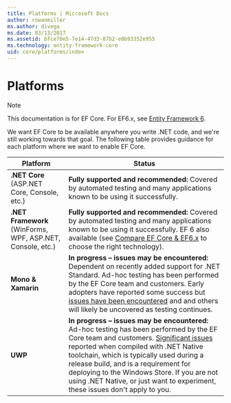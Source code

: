 ```yaml
---
title: Platforms | Microsoft Docs
author: rowanmiller
ms.author: divega
ms.date: 03/13/2017
ms.assetid: bfce70e5-7e14-47d3-87b2-e0b93352e955
ms.technology: entity-framework-core
uid: core/platforms/index
---
```


# Platforms

> [!NOTE]
> This documentation is for EF Core. For EF6.x, see [Entity Framework 6](../../ef6/index.md).

We want EF Core to be available anywhere you write .NET code, and we're still working towards that goal. The following table provides guidance for each platform where we want to enable EF Core.


|Platform|Status
|-|-
| **.NET Core** (ASP.NET Core, Console, etc.) | **Fully supported and recommended:** Covered by automated testing and many applications known to be using it successfully.
| **.NET Framework** (WinForms, WPF, ASP.NET, Console, etc.) | **Fully supported and recommended:**  Covered by automated testing and many applications known to be using it successfully. EF 6 also available (see [Compare EF Core & EF6.x](../../efcore-and-ef6/index.md) to choose the right technology).
| **Mono & Xamarin** | **In progress – issues may be encountered:** Dependent on recently added support for .NET Standard. Ad-hoc testing has been performed by the EF Core team and customers. Early adopters have reported some success but [issues have been encountered](https://github.com/aspnet/entityframework/issues?q=is%3Aopen+is%3Aissue+label%3Aarea-xamarin) and and others will likely be uncovered as testing continues.
| **UWP** |  **In progress – issues may be encountered:** Ad-hoc testing has been performed by the EF Core team and customers. [Significant issues](https://github.com/aspnet/entityframework/issues?utf8=%E2%9C%93&q=is%3Aopen%20is%3Aissue%20label%3Aarea-uwp%20) reported when compiled with .NET Native toolchain, which is typically used during a release build, and is a requirement for deploying to the Windows Store. If you are not using .NET Native, or just want to experiment, these issues don't apply to you.